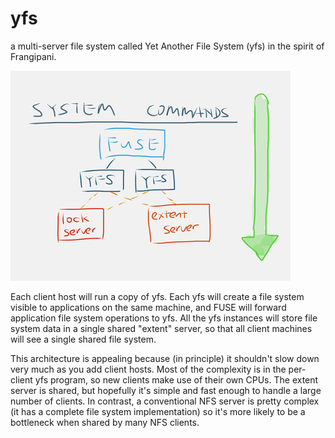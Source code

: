 yfs
===

a multi-server file system called Yet Another File System (yfs) in the spirit of Frangipani.

![file server architecture](/include/yfs.png)

Each client host will run a copy of yfs. Each yfs will create a file system visible to applications on the same machine, and FUSE will forward application file system operations to yfs. All the yfs instances will store file system data in a single shared "extent" server, so that all client machines will see a single shared file system.

This architecture is appealing because (in principle) it shouldn't slow down very much as you add client hosts. Most of the complexity is in the per-client yfs program, so new clients make use of their own CPUs. The extent server is shared, but hopefully it's simple and fast enough to handle a large number of clients. In contrast, a conventional NFS server is pretty complex (it has a complete file system implementation) so it's more likely to be a bottleneck when shared by many NFS clients.
